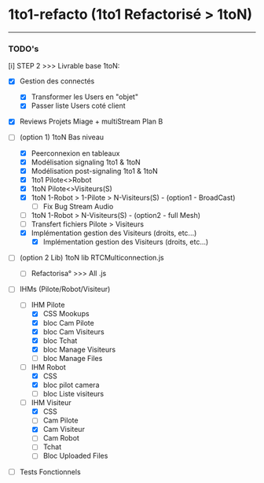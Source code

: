 
# 1to1-refacto (1to1 Refactorisé > 1toN)
------------------------------------------------------------

### TODO's

[i] STEP 2 >>> Livrable base 1toN:

- [x] Gestion des connectés
	- [X] Transformer les Users en "objet"
	- [x] Passer liste Users coté client

- [x] Reviews Projets Miage + multiStream Plan B

- [ ] (option 1) 1toN Bas niveau
    - [x] Peerconnexion en tableaux
    - [x] Modélisation signaling 1to1 & 1toN
    - [x] Modélisation post-signaling 1to1 & 1toN
    - [X] 1to1 Pilote<>Robot
    - [x] 1toN Pilote<>Visiteurs(S)
    - [X] 1toN 1-Robot > 1-Pilote > N-Visiteurs(S) - (option1 - BroadCast)
        - [ ] Fix Bug Stream Audio
    - [ ] 1toN 1-Robot > N-Visiteurs(S) - (option2 - full Mesh)
    - [ ] Transfert fichiers Pilote > Visiteurs
    - [X] Implémentation gestion des Visiteurs (droits, etc...)
        - [X] Implémentation gestion des Visiteurs (droits, etc...)

- [ ] (option 2 Lib) 1toN lib RTCMulticonnection.js
    - [ ] Refactorisa° >>> All .js

- [ ] IHMs (Pilote/Robot/Visiteur)
    - [ ] IHM Pilote 
        - [X] CSS Mookups
        - [x] bloc Cam Pilote
        - [x] bloc Cam Visiteurs
        - [x] bloc Tchat
        - [x] bloc Manage Visiteurs
        - [ ] bloc Manage Files
    - [ ] IHM Robot 
        - [x] CSS
        - [x] bloc pilot camera
        - [ ] bloc Liste visiteurs
    - [ ] IHM Visiteur 
        - [x] CSS
        - [ ] Cam Pilote
        - [x] Cam Visiteur
        - [ ] Cam Robot
        - [ ] Tchat
        - [ ] Bloc Uploaded Files

- [ ] Tests Fonctionnels




